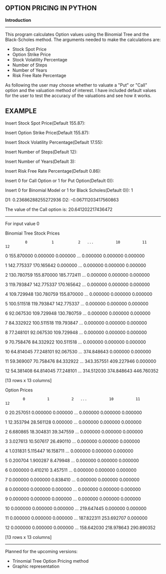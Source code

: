 **OPTION PRICING IN PYTHON** 
------------------


**Introduction**

-----

This program calculates Option values using the Binomial Tree and the Black-Scholes method.
The arguments needed to make the calculations are:

  - Stock Spot Price
  - Option Strike Price
  - Stock Volatility Percentage
  - Number of Steps
  - Number of Years
  - Risk Free Rate Percentage

As following the user may choose whether to valuate a "Put" or "Call" option and the valuation method of interest. I have included default values for the user to test the accuracy of the valuations and see how it works. 

EXAMPLE
--------------

Insert Stock Spot Price(Default 155.87): 

Insert Option Strike Price(Default 155.87): 

Insert Stock Volatility Percentage(Default 17.55): 

Insert Number of Steps(Default 12): 

Insert Number of Years(Default 3): 

Insert Risk Free Rate Percentage(Default 0.86): 

Insert 0 for Call Option or 1 for Put Option(Default 0)): 

Insert 0 for Binomial Model or 1 for Black Scholes(Default 0)): 1

D1:  0.23686288255272936 D2: -0.06711203417560863

The value of the Call option is: 20.641202217436472


----------------

For input value 0


Binomial Tree Stock Prices


             0           1           2   ...          10          11          12
             
0   155.870000    0.000000    0.000000  ...    0.000000    0.000000    0.000000

1   142.775337  170.165642    0.000000  ...    0.000000    0.000000    0.000000

2   130.780759  155.870000  185.772411  ...    0.000000    0.000000    0.000000

3   119.793847  142.775337  170.165642  ...    0.000000    0.000000    0.000000

4   109.729948  130.780759  155.870000  ...    0.000000    0.000000    0.000000

5   100.511518  119.793847  142.775337  ...    0.000000    0.000000    0.000000

6    92.067530  109.729948  130.780759  ...    0.000000    0.000000    0.000000

7    84.332922  100.511518  119.793847  ...    0.000000    0.000000    0.000000

8    77.248101   92.067530  109.729948  ...    0.000000    0.000000    0.000000

9    70.758476   84.332922  100.511518  ...    0.000000    0.000000    0.000000

10   64.814045   77.248101   92.067530  ...  374.848643    0.000000    0.000000

11   59.369007   70.758476   84.332922  ...  343.357551  409.227946    0.000000

12   54.381408   64.814045   77.248101  ...  314.512030  374.848643  446.760352

[13 rows x 13 columns]


Option Prices


            0          1          2   ...          10          11          12
            
0   20.257051   0.000000   0.000000  ...    0.000000    0.000000    0.000000

1   12.353794  28.561128   0.000000  ...    0.000000    0.000000    0.000000

2    6.680865  18.304831  39.347559  ...    0.000000    0.000000    0.000000

3    3.027613  10.507617  26.490110  ...    0.000000    0.000000    0.000000

4    1.031831   5.115447  16.158711  ...    0.000000    0.000000    0.000000

5    0.200704   1.900287   8.479948  ...    0.000000    0.000000    0.000000

6    0.000000   0.410210   3.457511  ...    0.000000    0.000000    0.000000

7    0.000000   0.000000   0.838410  ...    0.000000    0.000000    0.000000

8    0.000000   0.000000   0.000000  ...    0.000000    0.000000    0.000000

9    0.000000   0.000000   0.000000  ...    0.000000    0.000000    0.000000

10   0.000000   0.000000   0.000000  ...  219.647445    0.000000    0.000000

11   0.000000   0.000000   0.000000  ...  187.822311  253.692707    0.000000

12   0.000000   0.000000   0.000000  ...  158.642030  218.978643  290.890352

[13 rows x 13 columns]

-----------------------------------------------------

Planned for the upcoming versions:

- Trinomial Tree Option Pricing method
- Graphic representation



